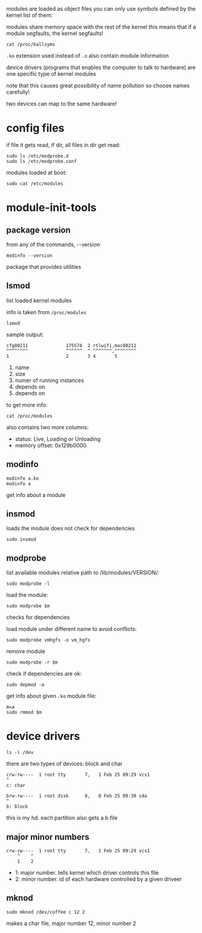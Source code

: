modules are loaded as object files
you can only use symbols defined by the kernel
list of them:

modules share memory space with the rest of the kernel
this means that if a module segfaults, the kernel segfaults!

    cat /proc/kallsyms

`.ko` extension used instead of `.o`
also contain module information

device drivers (programs that enables the computer to talk to hardware)
are one specific type of kernel modules

note that this causes great possibility of name pollution
so choose names carefully!

two devices can map to the same hardware!

# config files

if file it gets read, if dir, all files in dir get read:

    sudo ls /etc/modprobe.d
    sudo ls /etc/modprobe.conf

modules loaded at boot:

    sudo cat /etc/modules

# module-init-tools

## package version

from any of the commands, --version

    modinfo --version

package that provides utilities

## lsmod

list loaded kernel modules

info is taken from `/proc/modules`

    lsmod

sample output:

    cfg80211              175574  2 rtlwifi,mac80211
    ^^^^^^^^              ^^^^^^  ^ ^^^^^^^,^^^^^^^^
    1                     2       3 4       5

1. name
2. size
3. numer of running instances
4. depends on
5. depends on

to get more info:

    cat /proc/modules

also contains two more columns:

- status: Live, Loading or Unloading
- memory offset: 0x129b0000

## modinfo

    modinfo a.ko
    modinfo a

get info about a module

## insmod

loads the module
does not check for dependencies

    sudo insmod

## modprobe

list available modules relative path to /lib/modules/VERSION/:

    sudo modprobe -l

load the module:

    sudo modprobe $m

checks for dependencies

load module under different name to avoid conflicts:

    sudo modprobe vmhgfs -o vm_hgfs

remove module

    sudo modprobe -r $m

check if dependencies are ok:

    sudo depmod -a

get info about given `.ko` module file:

    m=a
    sudo rmmod $m

# device drivers

    ls -l /dev

there are two types of devices: block and char

    crw-rw----  1 root tty       7,   1 Feb 25 09:29 vcs1
    ^
    c: char

    brw-rw----  1 root disk      8,   0 Feb 25 09:30 sda
    ^
    b: block

this is my hd.
each partition also gets a b file

## major minor numbers

    crw-rw----  1 root tty       7,   1 Feb 25 09:29 vcs1
        ^    ^
        1    2

- 1: major number. tells kernel which driver controls this file
- 2: minor number. id of each hardware controlled by a
    given driveer

## mknod

    sudo mknod /dev/coffee c 12 2

makes a char file, major number 12, minor number 2

